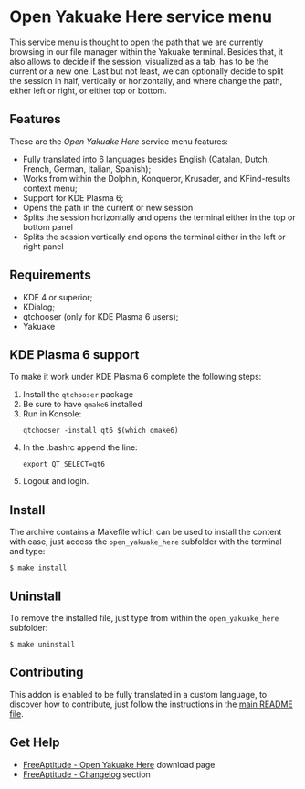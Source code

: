 # Open Yakuake Here service menu

This service menu is thought to open the path that we are currently browsing in our file manager
within the Yakuake terminal. Besides that, it also allows to decide if the session, visualized as
a tab, has to be the current or a new one. Last but not least, we can optionally decide to split
the session in half, vertically or horizontally, and where change the path, either left or
right, or either top or bottom.

## Features

These are the *Open Yakuake Here* service menu features:
- Fully translated into 6 languages besides English
  (Catalan, Dutch, French, German, Italian, Spanish);
- Works from within the Dolphin, Konqueror, Krusader, and KFind-results context menu;
- Support for KDE Plasma 6;
- Opens the path in the current or new session
- Splits the session horizontally and opens the terminal either in the top or bottom panel
- Splits the session vertically and opens the terminal either in the left or right panel

## Requirements

- KDE 4 or superior;
- KDialog;
- qtchooser (only for KDE Plasma 6 users);
- Yakuake

## KDE Plasma 6 support

To make it work under KDE Plasma 6 complete the following steps:
1. Install the `qtchooser` package
2. Be sure to have `qmake6` installed
3. Run in Konsole:
    ```
    qtchooser -install qt6 $(which qmake6)
    ```
4. In the .bashrc append the line:
    ```
    export QT_SELECT=qt6
    ```
5. Logout and login.

## Install

The archive contains a Makefile which can be used to install the content with ease,
just access the `open_yakuake_here` subfolder with the terminal and type:
```
$ make install
```

## Uninstall

To remove the installed file, just type from within the `open_yakuake_here` subfolder:
```
$ make uninstall
```

## Contributing

This addon is enabled to be fully translated in a custom language, to discover how
to contribute, just follow the instructions in the [main README file][contributing].

## Get Help

- [FreeAptitude - Open Yakuake Here][download] download page
- [FreeAptitude - Changelog][changelog] section

[download]: https://freeaptitude.altervista.org/downloads/open-yakuake-here.html "Open Yakuake Here download page on FreeAptitude"
[changelog]: https://freeaptitude.altervista.org/downloads/open-yakuake-here.html#changelog "Open Yakuake Here changelog on FreeAptitude"
[contributing]: https://github.com/fabiomux/kde-servicemenus#contributing "How to contribute to the Open Yakuake Here project"
[§]: # "Generated by servicemenu_generator"
